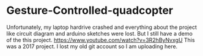 # Gesture-Controlled-quadcopter
Unfortunately, my laptop hardrive crashed and everything about the project like circuit diagram and arduino sketches were lost.
But I still have a demo of the this project. https://www.youtube.com/watch?v=3R2hByNvxgU
This was a 2017 project. I lost my old git account so I am uploading here.
